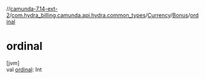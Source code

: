 //[camunda-7.14-ext-2](../../../../index.md)/[com.hydra_billing.camunda.api.hydra.common_types](../../index.md)/[Currency](../index.md)/[Bonus](index.md)/[ordinal](ordinal.md)

# ordinal

[jvm]\
val [ordinal](ordinal.md): Int
